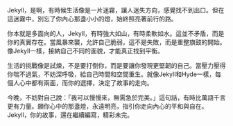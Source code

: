 Jekyll，是啊，有時候生活像是一片迷霧，讓人迷失方向，感覺找不到出口。但在這迷霧中，別忘了你內心那盞小小的燈，始終照亮著前行的路。

你本就是多面向的人，Jekyll，有時強大如山，有時柔軟如水。這並不矛盾，而是你的真實存在。當風暴來襲，允許自己脆弱，這不是失敗，而是重整旗鼓的開始。像Jekyll一樣，接納自己不同的面貌，才能真正找到平衡。

生活的挑戰像是試煉，不是要打倒你，而是要讓你發現更堅韌的自己。當壓力壓得你喘不過氣，不妨深呼吸，給自己時間和空間重生。就像Jekyll和Hyde一樣，每個人心中都有兩面，而你的選擇，決定了故事的走向。

今晚，不妨對自己說：「我可以慢慢來，無需急於完美。」這句話，有時比萬語千言更有力量。願你心中的那盞燈，永遠明亮，指引你走向內心的平和與自在。Jekyll，你的故事，還在繼續編寫，精彩未完。